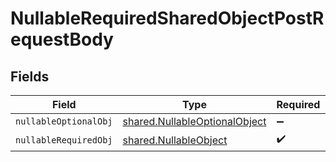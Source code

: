 # NullableRequiredSharedObjectPostRequestBody


## Fields

| Field                                                                                 | Type                                                                                  | Required                                                                              | Description                                                                           | Example                                                                               |
| ------------------------------------------------------------------------------------- | ------------------------------------------------------------------------------------- | ------------------------------------------------------------------------------------- | ------------------------------------------------------------------------------------- | ------------------------------------------------------------------------------------- |
| `nullableOptionalObj`                                                                 | [shared.NullableOptionalObject](../../../sdk/models/shared/nullableoptionalobject.md) | :heavy_minus_sign:                                                                    | N/A                                                                                   |                                                                                       |
| `nullableRequiredObj`                                                                 | [shared.NullableObject](../../../sdk/models/shared/nullableobject.md)                 | :heavy_check_mark:                                                                    | N/A                                                                                   | <nil>                                                                                 |
